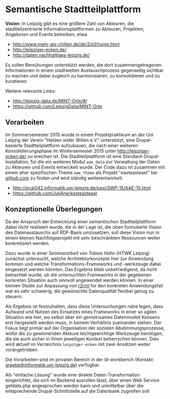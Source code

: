 # Semantische Stadtteilplattform 

**Vision:** In Leipzig gibt es eine größere Zahl von Akteuren, die
stadtteilzentrierte Informationsplattformen zu Akteuren, Projekten, Angeboten
und Events betreiben, etwa

- http://www.mehr-als-chillen.de/de/2/p1/home.html
- http://leipziger-ecken.de/
- http://daten.nachhaltiges-leipzig.de/

Es sollen Bemühungen unterstützt werden, die dort zusammengetragenen
Informationen in einem stadtweiten Austauschprozess gegenseitig sichtbar zu
machen und dabei zugleich zu harmonisieren, zu konsolidieren und zu
kuratieren. 

Weitere relevante Links:

- http://leipzig-data.de/MINT-Orte/#/
- https://github.com/LeipzigData/MINT-Orte

## Vorarbeiten 

Im Sommersemester 2015 wurde in einem Projektpraktikum an der Uni Leipzig der
Verein "Helden wider Willen e.V." unterstützt, eine Drupal-basierte
Stadtteilplattform aufzubauen, die nach einer weiteren Konsolidierungsphase im
Wintersemester 2015 unter http://leipziger-ecken.de/ zu ereichen ist.  Die
Stadtteilplattform ist eine Standard-Drupal-Installation, für die ein weiteres
Modul `aae_data` zur Verwaltung der Daten zu Akteuren und Events entwickelt
wurde.  Der Code dazu ist zusammen mit einem eher spezifischen Theme
`aae_theme` als Projekt "easteasteast" bei
[github.com](https://github.com/JuliAne/easteasteast) zu finden und wird
ständig weiterentwickelt.

- http://pcai042.informatik.uni-leipzig.de/swp/SWP-15/AAE-15.html
- https://github.com/JuliAne/easteasteast

## Konzeptionelle Überlegungen 

Da der Anspruch der Entwicklung einer *semantischen* Stadtteilplattform dabei
nicht realisiert wurde, die in der Lage ist, die oben formulierte Vision des
Datenaustauschs auf RDF-Basis umzusetzen, soll diese Vision nun in einem
kleinen Nachfolgeprojekt mit sehr beschränkten Ressourcen weiter konkretisiert
werden.

Dazu wurde in einer *Seminararbeit von Tobias Hahn* (HTWK Leipzig) zunächst
untersucht, welche Architekturkonzepte hier zur Anwendung kommen und welche
Transformations-Frameworks und -werkzeuge dabei eingesetzt werden könnten.  Das
Ergebnis blieb unbefriedigend, da nicht betrachtet wurde, ob die untersuchten
Frameworks in der gegebenen konkreten Situation auch sinnvoll angewendet werden
können. In einer kleinen Studie zur Anpassung von
[r2rml](https://github.com/nkons/r2rml-parser) für den konkreten Anwendungsfall
war es sehr schwierig, die gewünschte Datenqualität flexibel genug zu steuern.

Als Ergebnis ist festzuhalten, dass diese Untersuchungen nahe legen, dass
Aufwand und Nutzen des Einsatzes eines Frameworks in einer so agilen Situation
wie hier, wo selbst über ein gemeinsames Datenmodell Konsens erst hergestellt
werden muss, in keinem Verhältnis zueinander stehen. Der Fokus liegt primär auf
der Organisation der *sozialen* Abstimmungsprozesse, wofür die zu gewinnenden
Akteure leichtgewichtige Werkzeuge benötigen, die sie auch sicher in ihrem
jeweiligen Kontext beherrschen können. Dies wird aktuell im Verzeichnis
`leipziger-ecken` mit zwei Ansätzen weiter vorangetrieben.

Die Vorarbeiten sind im privaten Bereich in der ld-workbench (Kontakt:
graebe@informatik.uni-leipzig.de) verfügbar.

Als "einfache Lösung" wurde eine direkte Daten-Transformation eingerichtet, die
sich im Backend ausrollen lässt, über einen Web Service getdata.php
angesprochen werden kann und unmittelbar über die entsprechende
Drupal-Schnittstelle auf die Datenbank zugreifen soll.

